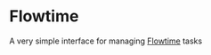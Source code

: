 # Flowtime

A very simple interface for managing [Flowtime](https://zapier.com/blog/flowtime-technique/) tasks
